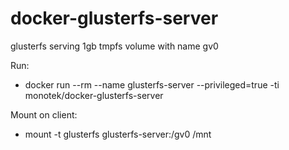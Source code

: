 # docker-glusterfs-server

glusterfs serving 1gb tmpfs volume with name gv0

Run:
* docker run --rm --name glusterfs-server --privileged=true -ti monotek/docker-glusterfs-server

Mount on client:
* mount -t glusterfs glusterfs-server:/gv0 /mnt
